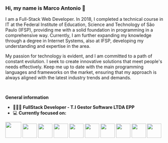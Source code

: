 ### Hi, my name is Marco Antonio  👋
I am a Full-Stack Web Developer. In 2018, I completed a technical course in IT at the Federal Institute of Education, Science and Technology of São Paulo (IFSP), providing me with a solid foundation in programming in a comprehensive way. Currently, I am further expanding my knowledge through a degree in Internet Systems, also at IFSP, developing my understanding and expertise in the area.

My passion for technology is evident, and I am committed to a path of constant evolution. I seek to create innovative solutions that meet people's needs effectively. Keep me up to date with the main programming languages ​​and frameworks on the market, ensuring that my approach is always aligned with the latest industry trends and demands.


<br>

**General information**

- 👨🏻‍💻  **FullStack Developer - T.I Gestor Software LTDA EPP**
- 💻  **Currently focused on:**
<div>
 <img width="50" heigth="50" src="https://cdn.jsdelivr.net/gh/devicons/devicon/icons/vuejs/vuejs-original.svg" /> 
 <img width="45" heigth="30" src="https://cdn.jsdelivr.net/gh/devicons/devicon/icons/vuetify/vuetify-original.svg" /> 
 <img width="45" heigth="30" src="https://cdn.jsdelivr.net/gh/devicons/devicon/icons/nuxtjs/nuxtjs-original.svg" />
 <img width="45" heigth="30" src="https://cdn.jsdelivr.net/gh/devicons/devicon/icons/sass/sass-original.svg" />
 <img width="45" heigth="30" src="https://cdn.jsdelivr.net/gh/devicons/devicon/icons/react/react-original.svg" />
  <img width="45" heigth="30" src="https://cdn.jsdelivr.net/gh/devicons/devicon/icons/typescript/typescript-original.svg" />
 <img width="45" heigth="30" src="https://cdn.jsdelivr.net/gh/devicons/devicon/icons/bootstrap/bootstrap-original.svg" />      
 <img width="45" heigth="30" src="https://blog.kakaocdn.net/dn/bJnCEB/btrwJwIaH3z/K0E3JkariSbVpxDywoWw11/img.png" />
 <img width="45" heigth="30" src="https://cdn.jsdelivr.net/gh/devicons/devicon/icons/java/java-original.svg" />          
 <img width="45" heigth="30" src="https://cdn.jsdelivr.net/gh/devicons/devicon/icons/spring/spring-original.svg" />
          

</div>

          
          
           
